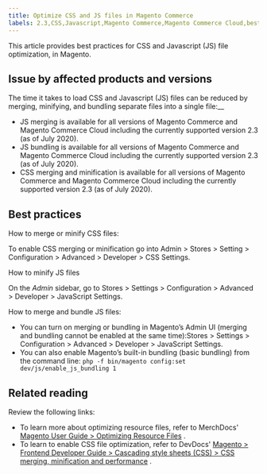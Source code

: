 ```yaml
---
title: Optimize CSS and JS files in Magento Commerce
labels: 2.3,CSS,Javascript,Magento Commerce,Magento Commerce Cloud,best practices,configuration,file optimization,performance
---
```


This article provides best practices for CSS and Javascript (JS) file optimization, in Magento.

## Issue by affected products and versions

The time it takes to load CSS and Javascript (JS) files can be reduced by merging, minifying, and bundling separate files into a single file:\_\_

* JS merging is available for all versions of Magento Commerce and Magento Commerce Cloud including the currently supported version 2.3 (as of July 2020).
* JS bundling is available for all versions of Magento Commerce and Magento Commerce Cloud including the currently supported version 2.3 (as of July 2020).
* CSS merging and minification is available for all versions of Magento Commerce and Magento Commerce Cloud including the currently supported version 2.3 (as of July 2020).

## Best practices

How to merge or minify CSS files:

To enable CSS merging or minification go into Admin > Stores > Setting > Configuration > Advanced > Developer > CSS Settings.

How to minify JS files

On the *Admin* sidebar, go to Stores > Settings > Configuration > Advanced > Developer > JavaScript Settings.

How to merge and bundle JS files:

* You can turn on merging or bundling in Magento’s Admin UI (merging and bundling cannot be enabled at the same time):Stores > Settings > Configuration > Advanced > Developer > JavaScript Settings.
* You can also enable Magento’s built-in bundling (basic bundling) from the command line: `php -f bin/magento config:set dev/js/enable_js_bundling 1` 

## Related reading

Review the following links:

* To learn more about optimizing resource files, refer to MerchDocs' [Magento User Guide > Optimizing Resource Files](https://docs.magento.com/user-guide/system/file-optimization.html) .    
* To learn to enable CSS file optimization, refer to DevDocs' [Magento > Frontend Developer Guide > Cascading style sheets (CSS) > CSS merging, minification and performance](https://devdocs.magento.com/guides/v2.3/frontend-dev-guide/css-topics/css-overview.html#css-merging-minification-and-performance) .    

